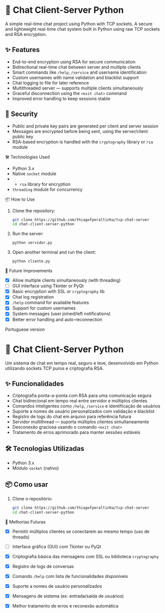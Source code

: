 # 💬 Chat Client-Server Python

A simple real-time chat project using Python with TCP sockets.
A secure and lightweight real-time chat system built in Python using raw TCP sockets and RSA encryption.

## ✨ Features

- End-to-end encryption using RSA for secure communication  
- Bidirectional real-time chat between server and multiple clients  
- Smart commands like `/help`, `/service` and username identification  
- Custom usernames with name validation and blacklist support  
- Chat logging to file for later reference  
- Multithreaded server — supports multiple clients simultaneously  
- Graceful disconnection using the `<exit chat>` command  
- Improved error handling to keep sessions stable

## 🔐 Security

- Public and private key pairs are generated per client and server session  
- Messages are encrypted before being sent, using the server/client public key  
- RSA-based encryption is handled with the `cryptography` library or `rsa` module

🛠 Technologies Used

- Python 3.x
- Native `socket` module
- - `rsa` library for encryption  
- `threading` module for concurrency

📦 How to Use

1. Clone the repository:
   ```bash
   git clone https://github.com/thiagofperaltinha/tcp-chat-server
   cd chat-client-server-python
   ```

2. Run the server:
   ```bash
   python servidor.py
   ```

3. Open another terminal and run the client:
   ```bash
   python cliente.py
   ```

🔧 Future Improvements

- [x] Allow multiple clients simultaneously (with threading)
- [ ] GUI interface using Tkinter or PyQt
- [x] Basic encryption with SSL or `cryptography` lib
- [x] Chat log registration
- [x] `/help` command for available features
- [x] Support for custom usernames
- [x] System messages (user joined/left notifications)
- [x] Better error handling and auto-reconnection

Portuguese version

# 💬 Chat Client-Server Python

Um sistema de chat em tempo real, seguro e leve, desenvolvido em Python utilizando sockets TCP puros e criptografia RSA.

## ✨ Funcionalidades

- Criptografia ponta-a-ponta com RSA para uma comunicação segura  
- Chat bidirecional em tempo real entre servidor e múltiplos clientes  
- Comandos inteligentes como `/help`, `/service` e identificação de usuários  
- Suporte a nomes de usuário personalizados com validação e blacklist  
- Registro de logs do chat em arquivo para referência futura  
- Servidor multithread — suporta múltiplos clientes simultaneamente  
- Desconexão graciosa usando o comando `<exit chat>`  
- Tratamento de erros aprimorado para manter sessões estáveis

## 🛠 Tecnologias Utilizadas

- Python 3.x
- Módulo `socket` (nativo)

## 📦 Como usar

1. Clone o repositório:
   ```bash
   git clone https://github.com/thiagofperaltinha/tcp-chat-server
   cd chat-client-server-python

🔧 Melhorias Futuras

- [x] Permitir múltiplos clientes se conectarem ao mesmo tempo (uso de threads)
- [ ] Interface gráfica (GUI) com Tkinter ou PyQt
- [x] Criptografia básica das mensagens com SSL ou biblioteca `cryptography`
- [x] Registro de logs de conversas
- [x] Comando `/help` com lista de funcionalidades disponíveis
- [x] Suporte a nomes de usuário personalizados
- [x] Mensagens de sistema (ex: entrada/saída de usuários)
- [x] Melhor tratamento de erros e reconexão automática



